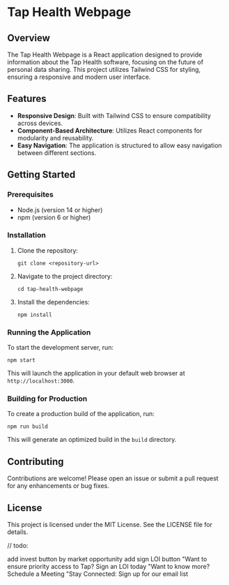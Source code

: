 # Tap Health Webpage

## Overview
The Tap Health Webpage is a React application designed to provide information about the Tap Health software, focusing on the future of personal data sharing. This project utilizes Tailwind CSS for styling, ensuring a responsive and modern user interface.

## Features
- **Responsive Design**: Built with Tailwind CSS to ensure compatibility across devices.
- **Component-Based Architecture**: Utilizes React components for modularity and reusability.
- **Easy Navigation**: The application is structured to allow easy navigation between different sections.

## Getting Started

### Prerequisites
- Node.js (version 14 or higher)
- npm (version 6 or higher)

### Installation
1. Clone the repository:
   ```
   git clone <repository-url>
   ```
2. Navigate to the project directory:
   ```
   cd tap-health-webpage
   ```
3. Install the dependencies:
   ```
   npm install
   ```

### Running the Application
To start the development server, run:
```
npm start
```
This will launch the application in your default web browser at `http://localhost:3000`.

### Building for Production
To create a production build of the application, run:
```
npm run build
```
This will generate an optimized build in the `build` directory.

## Contributing
Contributions are welcome! Please open an issue or submit a pull request for any enhancements or bug fixes.

## License
This project is licensed under the MIT License. See the LICENSE file for details.














// todo:

add invest button by market opportunity
add sign LOI button
"Want to ensure priority access to Tap? Sign an LOI today
"Want to know more? Schedule a Meeting
"Stay Connected: Sign up for our email list

